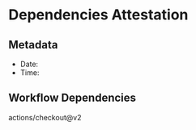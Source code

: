 # Dependencies Attestation
## Metadata
* Date:
* Time:

## Workflow Dependencies
actions/checkout@v2
